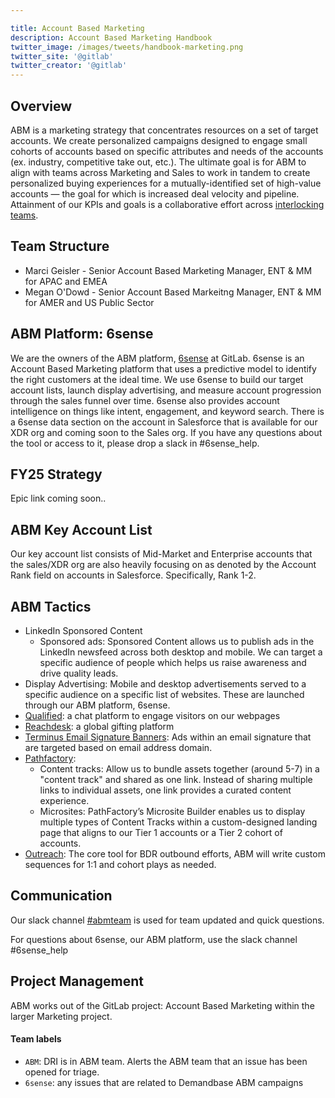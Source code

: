 ```yaml
---

title: Account Based Marketing
description: Account Based Marketing Handbook
twitter_image: /images/tweets/handbook-marketing.png
twitter_site: '@gitlab'
twitter_creator: '@gitlab'
---
```


## Overview

<!-- DO NOT CHANGE THIS ANCHOR -->

ABM is a marketing strategy that concentrates resources on a set of target accounts. We create personalized campaigns designed to engage small cohorts of accounts based on specific attributes and needs of the accounts (ex. industry, competitive take out, etc.). The ultimate goal is for ABM to align with teams across Marketing and Sales to work in tandem to create personalized buying experiences for a mutually-identified set of high-value accounts — the goal for which is increased deal velocity and pipeline. Attainment of our KPIs and goals is a collaborative effort across [interlocking teams](/handbook/marketing/account-based-marketing/#fy24-interlocking-teams).

## Team Structure

<!-- DO NOT CHANGE THIS ANCHOR -->

- Marci Geisler - Senior Account Based Marketing Manager, ENT & MM for APAC and EMEA
- Megan O'Dowd - Senior Account Based Markeitng Manager, ENT & MM for AMER and US Public Sector

## ABM Platform: 6sense

<!-- DO NOT CHANGE THIS ANCHOR -->

We are the owners of the ABM platform, [6sense](/handbook.gitlab.com/handbook/marketing/marketing-operations/6sense/) at GitLab. 6sense is an Account Based Marketing platform that uses a predictive model to identify the right customers at the ideal time. We use 6sense to build our target account lists, launch display advertising, and measure account progression through the sales funnel over time. 6sense also provides account intelligence on things like intent, engagement, and keyword search. There is a 6sense data section on the account in Salesforce that is available for our XDR org and coming soon to the Sales org. If you have any questions about the tool or access to it, please drop a slack in #6sense_help.

## FY25 Strategy

<!-- DO NOT CHANGE THIS ANCHOR -->
Epic link coming soon..

## ABM Key Account List

<!-- DO NOT CHANGE THIS ANCHOR -->
Our key account list consists of Mid-Market and Enterprise accounts that the sales/XDR org are also heavily focusing on as denoted by the Account Rank field on accounts in Salesforce. Specifically, Rank 1-2.

## ABM Tactics

<!-- DO NOT CHANGE THIS ANCHOR -->
- LinkedIn Sponsored Content
     - Sponsored ads: Sponsored Content allows us to publish ads in the LinkedIn newsfeed across both desktop and mobile. We can target a specific audience of people which helps us raise awareness and drive quality leads.
- Display Advertising: Mobile and desktop advertisements served to a specific audience on a specific list of websites. These are launched through our ABM platform, 6sense.
- [Qualified](/handbook/marketing/marketing-operations/qualified/): a chat platform to engage visitors on our webpages
- [Reachdesk](/handbook/marketing/marketing-operations/reachdesk/): a global gifting platform
- [Terminus Email Signature Banners](/handbook/marketing/marketing-operations/terminus-email-experiences/): Ads within an email signature that are targeted based on email address domain.
- [Pathfactory](/handbook/marketing/marketing-operations/pathfactory/):
     - Content tracks: Allow us to bundle assets together (around 5-7) in a "content track" and shared as one link. Instead of sharing multiple links to individual assets, one link provides a curated content experience.
     - Microsites: PathFactory’s Microsite Builder enables us to display multiple types of Content Tracks within a custom-designed landing page that aligns to our Tier 1 accounts or a Tier 2 cohort of accounts.
- [Outreach](/handbook/marketing/marketing-operations/outreach/): The core tool for BDR outbound efforts, ABM will write custom sequences for 1:1 and cohort plays as needed.

## Communication

<!-- DO NOT CHANGE THIS ANCHOR -->
Our slack channel [#abmteam](https://gitlab.slack.com/archives/CFBT2HSEB) is used for team updated and quick questions.

For questions about 6sense, our ABM platform, use the slack channel #6sense_help

## Project Management

<!-- DO NOT CHANGE THIS ANCHOR -->

ABM works out of the GitLab project: Account Based Marketing within the larger Marketing project.

#### Team labels
<!-- DO NOT CHANGE THIS ANCHOR -->

- `ABM`: DRI is in ABM team. Alerts the ABM team that an issue has been opened for triage.
- `6sense`: any issues that are related to Demandbase ABM campaigns
